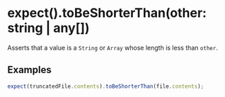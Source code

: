 # expect().toBeShorterThan(other: string | any[])

Asserts that a value is a `String` or `Array` whose length is less than `other`.

## Examples

```js
expect(truncatedFile.contents).toBeShorterThan(file.contents);
```
